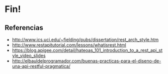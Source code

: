 # Fin!

## Referencias

* http://www.ics.uci.edu/~fielding/pubs/dissertation/rest_arch_style.htm
* http://www.restapitutorial.com/lessons/whatisrest.html
* https://blog.apigee.com/detail/hateoas_101_introduction_to_a_rest_api_style_video_slides
* http://elbauldelprogramador.com/buenas-practicas-para-el-diseno-de-una-api-restful-pragmatica/


